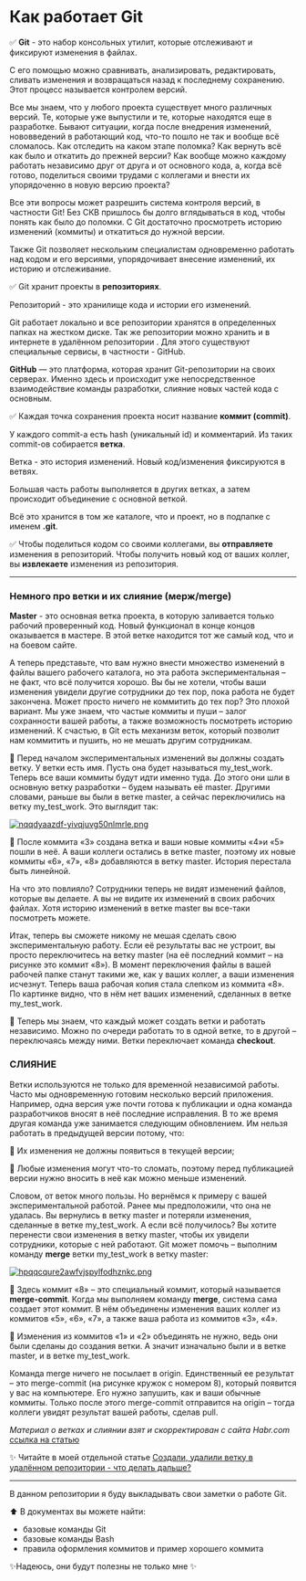 # Как работает Git #

:white_check_mark: **Git** - это набор консольных утилит, которые отслеживают и фиксируют изменения в файлах.

С его помощью можно сравнивать, анализировать, редактировать, сливать изменения и возвращаться назад к последнему сохранению. Этот процесс называется контролем версий.

Все мы знаем, что у любого проекта существует много различных версий. Те, которые уже выпустили и те, которые находятся еще в разработке. 
Бывают ситуации, когда после внедрения изменений, нововведений в работающий код, что-то пошло не так и вообще всё сломалось. Как отследить на каком этапе поломка? Как вернуть всё как было и откатить до прежней версии? Как вообще можно каждому работать независимо друг от друга и от основного кода, а, когда всё готово, поделиться своими трудами с коллегами и внести их упорядоченно в новую версию проекта?

Все эти вопросы может разрешить система контроля версий, в частности Git!
Без СКВ пришлось бы долго вглядываться в код, чтобы понять как было до поломки. С Git достаточно просмотреть историю изменений (коммиты) и откатиться до нужной версии.

Также Git позволяет нескольким специалистам одновременно работать над кодом и его версиями, упорядочивает внесение изменений, их историю и отслеживание.

:white_check_mark: Git хранит проекты в **репозиториях**.

Репозиторий - это хранилище кода и истории его изменений.

Git работает локально и все репозитории хранятся в определенных папках на жестком диске. Так же репозитории можно хранить и в интернете в удалённом репозитории . Для этого существуют специальные сервисы, в частности - GitHub.

**GitHub** — это платформа, которая хранит Git-репозитории на своих серверах. Именно здесь и происходит уже непосредственное взаимодействие команды разработки, слияние новых частей кода с основным.

:white_check_mark: Каждая точка сохранения проекта носит название **коммит (commit)**. 

У каждого commit-a есть hash (уникальный id) и комментарий. Из таких commit-ов собирается **ветка**.

Ветка - это история изменений. Новый код/изменения фиксируются в ветвях. 

Большая часть работы выполняется в других ветках, а затем происходит объединение с основной веткой.

Всё это хранится в том же каталоге, что и проект, но в подпапке с именем **.git**.

:white_check_mark: Чтобы поделиться кодом со своими коллегами, вы **отправляете**
изменения в репозиторий. Чтобы получить новый код от ваших коллег,
вы **извлекаете** изменения из репозитория.
___
 ### Немного про ветки и их слияние (мерж/merge) ###
**Master** - это основная ветка проекта, в которую заливается только рабочий проверенный код. Новый функционал в конце концов оказывается в мастере. В этой ветке находится тот же самый код, что и на боевом сайте.

А теперь представьте, что вам нужно внести множество изменений в файлы вашего рабочего каталога, но эта работа экспериментальная – не факт, что всё получится хорошо. Вы бы не хотели, чтобы ваши изменения увидели другие сотрудники до тех пор, пока работа не будет закончена. Может просто ничего не коммитить до тех пор? Это плохой вариант. Мы уже знаем, что частые коммиты и пуши – залог сохранности вашей работы, а также возможность посмотреть историю изменений. К счастью, в Git есть механизм веток, который позволит нам коммитить и пушить, но не мешать другим сотрудникам.

:herb: Перед началом экспериментальных изменений вы должны создать ветку. У ветки есть имя. Пусть она будет называться my_test_work. Теперь все ваши коммиты будут идти именно туда. До этого они шли в основную ветку разработки – будем называть её master. Другими словами, раньше вы были в ветке master, а сейчас переключились на ветку my_test_work. Это выглядит так:

[![nqqdyaazdf-yivqjuvg50nlmrle.png](https://i.postimg.cc/k4hvzRsx/nqqdyaazdf-yivqjuvg50nlmrle.png)](https://postimg.cc/sQ7WZXtX)

:herb: После коммита «3» создана ветка и ваши новые коммиты «4»и «5» пошли в неё. А ваши коллеги остались в ветке master, поэтому их новые коммиты «6», «7», «8» добавляются в ветку master. История перестала быть линейной.

На что это повлияло? Сотрудники теперь не видят изменений файлов, которые вы делаете. А вы не видите их изменений в своих рабочих файлах. Хотя историю изменений в ветке master вы все-таки посмотреть можете.

Итак, теперь вы сможете никому не мешая сделать свою экспериментальную работу. Если её результаты вас не устроит, вы просто переключитесь на ветку master (на её последний коммит – на рисунке это коммит «8»). В момент переключения файлы в вашей рабочей папке станут такими же, как у ваших коллег, а ваши изменения исчезнут. Теперь ваша рабочая копия стала слепком из коммита «8». По картинке видно, что в нём нет ваших изменений, сделанных в ветке my_test_work.

:herb: Теперь мы знаем, что каждый может создать ветки и работать независимо. Можно по очереди работать то в одной ветке, то в другой – переключаясь между ними. Ветки переключает команда **checkout**.

### СЛИЯНИЕ ###

Ветки используются не только для временной независимой работы. Часто мы одновременную готовим несколько версий приложения. Например, одна версия уже почти готова к публикации и одна команда разработчиков вносят в неё последние исправления. В то же время другая команда уже занимается следующим обновлением. Им нельзя работать в предыдущей версии потому, что:

:herb: Их изменения не должны появиться в текущей версии;

:herb: Любые изменения могут что-то сломать, поэтому перед публикацией версии нужно вносить в неё как можно меньше изменений.

Словом, от веток много пользы. Но вернёмся к примеру с вашей экспериментальной работой. Ранее мы предположили, что она не удалась. Вы вернулись в ветку master и потеряли изменения, сделанные в ветке my_test_work. А если всё получилось? Вы хотите перенести свои изменения в ветку master, чтобы их увидели сотрудники, которые с ней работают. Git может помочь – выполним команду **merge** ветки my_test_work в ветку master:

[![hpqqcqure2awfvjspylfodhznkc.png](https://i.postimg.cc/PJScJqdy/hpqqcqure2awfvjspylfodhznkc.png)](https://postimg.cc/YLm8yMGL)

:herb: Здесь коммит «8» – это специальный коммит, который называется **merge-commit**. Когда мы выполняем команду **merge**, система сама создает этот коммит. В нём объединены изменения ваших коллег из коммитов «5», «6», «7», а также ваша работа из коммитов «3», «4».

:herb: Изменения из коммитов «1» и «2» объединять не нужно, ведь они были сделаны до создания ветки. А значит изначально были и в ветке master, и в ветке my_test_work.

Команда merge ничего не посылает в origin. Единственный ее результат – это merge-commit (на рисунке кружок с номером 8), который появится у вас на компьютере. Его нужно запушить, как и ваши обычные коммиты. Только после этого merge-commit отправится на origin – тогда коллеги увидят результат вашей работы, сделав pull.

*Материал о ветках и слиянии взят и скорректирован с сайта Habr.com* [ссылка на статью](https://habr.com/ru/companies/playrix/articles/348864/)


✨ Читайте в моей отдельной статье [Создали, удалили ветку в удалённом репозитории - что делать дальше?](https://github.com/Egessihora/Synchronization_of_BRANCHES_in_GIT.git)
___
В данном репозитории я буду выкладывать свои заметки о работе Git.

:arrow_up: В документах вы можете найти:
* базовые команды Git
* базовые команды Bash
* правила оформления коммитов и пример хорошего коммита

✨Надеюсь, они будут полезны не только мне ✨
